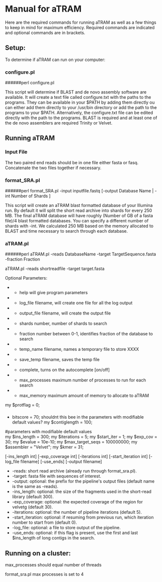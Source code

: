#     Manual for aTRAM

Here are the required commands for running aTRAM as well as a few things to keep in mind for maximum efficiency. Required commands are indicated and optional commands are in brackets. 


## Setup:
To determine if aTRAM can run on your computer:

### configure.pl

######perl configure.pl 
  
  This script will determine if BLAST and de novo assembly software are available. It will create a text file called configure.txt with the paths to the programs. They can be available in your $PATH by adding them directly ou can either add them directly to your /usr/bin directory or add the path to the programs to your $PATH. Alternatively, the configure.txt file can be edited directly with the path to the programs. BLAST is required and at least one of the de novo assemblers are required Trinity or Velvet.

## Running aTRAM

### Input File
The two paired end reads should be in one file either fasta or fasq. Concatenate the two files together if necessary.

### format_SRA.pl

######perl format_SRA.pl -input inputfile.fastq [-output Database Name | -int Number of Shards ]

  This script will create an aTRAM blast formatted database of your Illumina run. By default it will split the short read archive into shards for every 250 MB. The final aTRAM database will have roughly (Number of GB of a fasta file)/4 blast formatted databases. You can specify a different number of shards with -int.  We calculated 250 MB based on the memory allocated to BLAST and time necessary to search through each database. 

### aTRAM.pl

######perl  aTRAM.pl -reads DatabaseName -target TargetSequence.fasta -fraction Fraction 


aTRAM.pl -reads shortreadfile -target target.fasta 

Optional Parameters:
  * - help will give program parameters
  * - log_file  filename,    will create one file for all the log output
  * - output_file filename,  will create the output file
  * - shards number,  number of shards to search
  * - fraction number between 0-1,   identifies fraction of the database to search
  * - temp_name filename, names a temporary file to store XXXX
  * - save_temp filename, saves the temp file
  * - complete,  turns on the autocomplete [on/off]
  * - max_processes  maximum  number of processes to run for each search
  * - max_memory maximum amount of memory to allocate to aTRAM



my $protflag = 0;


### 
 - bitscore = 70;  shouldnt this bee in the parameters with modifiable default values?
my $contiglength = 100;

#parameters with modifiable default values                                                                                                              
my $ins_length = 300;
my $iterations = 5;
my $start_iter = 1;
my $exp_cov = 30;
my $evalue = 10e-10;
my $max_target_seqs = 100000000;
my $assembler = "Velvet";
my $kmer = 31;



[-ins_length int] [-exp_coverage int] [-iterations int] [-start_iteration int] [-log_file filename] [-use_ends] [-output filename]

* -reads:           short read archive (already run through format_sra.pl).
* -target:          fasta file with sequences of interest.
* -output:          optional: the prefix for the pipeline's output files (default name is the same as -reads).
* -ins_length:      optional: the size of the fragments used in the short-read library (default 300).
* -exp_coverage:    optional: the expected coverage of the region for velvetg (default 30).
* -iterations:      optional: the number of pipeline iterations (default 5).
* -start_iteration: optional: if resuming from previous run, which iteration number to start from (default 0).
* -log_file:        optional: a file to store output of the pipeline.
* -use_ends:        optional: if this flag is present, use the first and last $ins_length of long contigs in the search.



## Running on a cluster:

max_processes should equal number of threads

format_sra.pl max processes is set to 4




